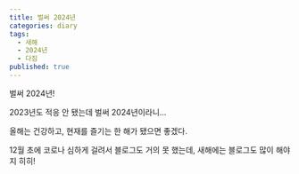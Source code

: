 ```yaml
---
title: 벌써 2024년
categories: diary
tags:
  - 새해
  - 2024년
  - 다짐
published: true
---
```


벌써 2024년!

2023년도 적응 안 됐는데 벌써 2024년이라니...

올해는 건강하고, 현재를 즐기는 한 해가 됐으면 좋겠다.

12월 초에 코로나 심하게 걸려서 블로그도 거의 못 했는데, 새해에는 블로그도 많이 해야지 히히!